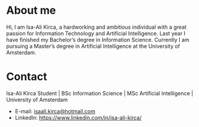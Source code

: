 # About me

Hi, I am Isa-Ali Kirca, a hardworking and ambitious individual with a great passion for Information Technology and Artificial Intelligence.
Last year I have finished my Bachelor’s degree in Information Science. Currently I am pursuing a Master’s degree in Artificial Intelligence at the University of Amsterdam.

# Contact

Isa-Ali Kirca Student | BSc Information Science | MSc Artificial Intelligence | University of Amsterdam

- E-mail: isaali.kirca@hotmail.com
- LinkedIn: https://www.linkedin.com/in/isa-ali-kirca/
